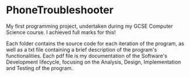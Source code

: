 # PhoneTroubleshooter
My first programming project, undertaken during my GCSE Computer Science course. I achieved full marks for this!

Each folder contains the source code for each iteration of the program, as well as a txt file containing a brief description of the program's functionalities. Each pdf file is my documentation of the Software's Development lifecycle, focusing on the Analysis, Design, Implementation and Testing of the program.
